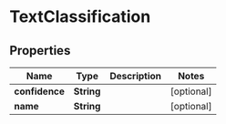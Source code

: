 
# TextClassification

## Properties
Name | Type | Description | Notes
------------ | ------------- | ------------- | -------------
**confidence** | **String** |  |  [optional]
**name** | **String** |  |  [optional]



